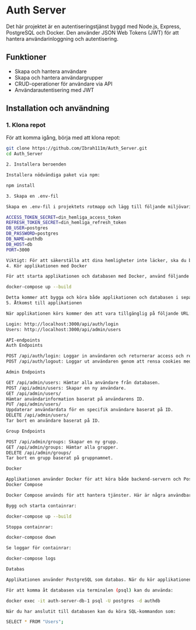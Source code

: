 # Auth Server

Det här projektet är en autentiseringstjänst byggd med Node.js, Express, PostgreSQL och Docker. Den använder JSON Web Tokens (JWT) för att hantera användarinloggning och autentisering. 

## Funktioner
- Skapa och hantera användare
- Skapa och hantera användargrupper
- CRUD-operationer för användare via API
- Användarautentisering med JWT

## Installation och användning

### 1. Klona repot

För att komma igång, börja med att klona repot:

```bash
git clone https://github.com/Ibrah111m/Auth_Server.git
cd Auth_Server

2. Installera beroenden

Installera nödvändiga paket via npm:

npm install

3. Skapa en .env-fil

Skapa en .env-fil i projektets rotmapp och lägg till följande miljövariabler:

ACCESS_TOKEN_SECRET=din_hemliga_access_token
REFRESH_TOKEN_SECRET=din_hemliga_refresh_token
DB_USER=postgres
DB_PASSWORD=postgres
DB_NAME=authdb
DB_HOST=db
PORT=3000

Viktigt: För att säkerställa att dina hemligheter inte läcker, ska du byta ut ACCESS_TOKEN_SECRET och REFRESH_TOKEN_SECRET mot egna hemligheter. Håll dessa uppgifter privata!
4. Kör applikationen med Docker

För att starta applikationen och databasen med Docker, använd följande kommando:

docker-compose up --build

Detta kommer att bygga och köra både applikationen och databasen i separata containrar.
5. Åtkomst till applikationen

När applikationen körs kommer den att vara tillgänglig på följande URL:er:

Login: http://localhost:3000/api/auth/login
Users: http://localhost:3000/api/admin/users

API-endpoints
Auth Endpoints

POST /api/auth/login: Loggar in användaren och returnerar access och refresh tokens.
POST /api/auth/logout: Loggar ut användaren genom att rensa cookies med JWT.

Admin Endpoints

GET /api/admin/users: Hämtar alla användare från databasen.
POST /api/admin/users: Skapar en ny användare.
GET /api/admin/users/
Hämtar användarinformation baserat på användarens ID.
PUT /api/admin/users/
Uppdaterar användardata för en specifik användare baserat på ID.
DELETE /api/admin/users/
Tar bort en användare baserat på ID.

Group Endpoints

POST /api/admin/groups: Skapar en ny grupp.
GET /api/admin/groups: Hämtar alla grupper.
DELETE /api/admin/groups/
Tar bort en grupp baserat på gruppnamnet.

Docker

Applikationen använder Docker för att köra både backend-servern och PostgreSQL-databasen. Docker-kommandon används för att bygga och starta containrar.
Docker Compose

Docker Compose används för att hantera tjänster. Här är några användbara kommandon:

Bygg och starta containrar:

docker-compose up --build

Stoppa containrar:

docker-compose down

Se loggar för containrar:

docker-compose logs

Databas

Applikationen använder PostgreSQL som databas. När du kör applikationen med Docker, kommer databasen att initieras automatiskt.

För att komma åt databasen via terminalen (psql) kan du använda:

docker exec -it auth-server-db-1 psql -U postgres -d authdb

När du har anslutit till databasen kan du köra SQL-kommandon som:

SELECT * FROM "Users";
